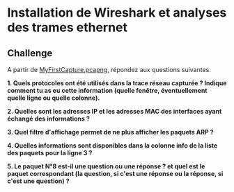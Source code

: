 # Installation de Wireshark et analyses des trames ethernet

## Challenge

A partir de  [MyFirstCapture.pcapng](https://github.com/WildCodeSchool/TSSR_Resources/raw/main/pcap/MyFirstCapture.pcapng), répondez aux questions suivantes.



**1. Quels protocoles ont été utilisés dans la trace réseau capturée ? Indique comment tu as eu cette information (quelle fenêtre, éventuellement quelle ligne ou quelle colonne).**


**2. Quelles sont les adresses IP et les adresses MAC des interfaces ayant échangé des informations ?**


**3. Quel filtre d'affichage permet de ne plus afficher les paquets ARP ?**


**4. Quelles informations sont disponibles dans la colonne info de la liste des paquets pour la ligne 3 ?**


**5. Le paquet N°8 est-il une question ou une réponse ? et quel est le paquet correspondant (la question, si c'est une réponse ou la réponse, si c'est une question) ?**


